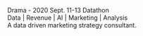 Drama - 2020 Sept. 11-13 Datathon <br/>
Data | Revenue | AI | Marketing | Analysis <br/>
A data driven marketing strategy consultant.
